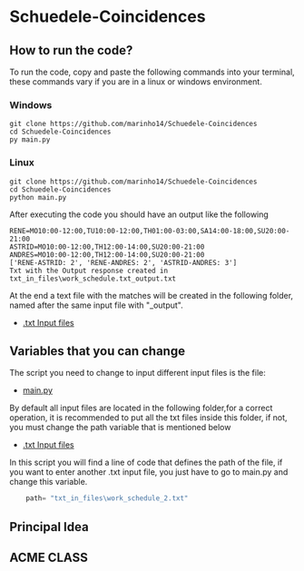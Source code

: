 # Schuedele-Coincidences

## How to run the code? 

To run the code, copy and paste the following commands into your terminal, these commands vary if you are in a linux or windows environment.

### Windows

```shell
git clone https://github.com/marinho14/Schuedele-Coincidences
cd Schuedele-Coincidences
py main.py
```

### Linux

```shell
git clone https://github.com/marinho14/Schuedele-Coincidences
cd Schuedele-Coincidences
python main.py
```

After executing the code you should have an output like the following

```console
RENE=MO10:00-12:00,TU10:00-12:00,TH01:00-03:00,SA14:00-18:00,SU20:00- 21:00
ASTRID=MO10:00-12:00,TH12:00-14:00,SU20:00-21:00
ANDRES=MO10:00-12:00,TH12:00-14:00,SU20:00-21:00
['RENE-ASTRID: 2', 'RENE-ANDRES: 2', 'ASTRID-ANDRES: 3']
Txt with the Output response created in txt_in_files\work_schedule.txt_output.txt
```
At the end a text file with the matches will be created in the following folder, named after the same input file with "_output".

- [.txt Input files](txt_output_files)

## Variables that you can change

The script you need to change to input different input files is the file:

- [main.py](main.py)


By default all input files are located in the following folder,for a correct operation, it is recommended to put all the txt files inside this folder, if not, you must change the path variable that is mentioned below

- [.txt Input files](txt_in_files)

In this script you will find a line of code that defines the path of the file, if you want to enter another .txt input file, you just have to go to main.py and change this variable.



```python
    path= "txt_in_files\work_schedule_2.txt"
```

## Principal Idea


## ACME CLASS
